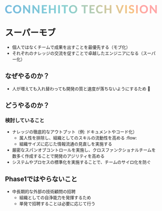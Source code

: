 ![Connehito Tech Vision](../image/txt_tech.png)

# スーパーモブ

* 個人ではなくチームで成果を出すことを最優先する（モブ化）
* それぞれのナレッジの交流を促すことで卓越したエンジニアになる（スーパー化）

## なぜやるのか？

* 人が増えても入れ替わっても開発の質と速度が落ちないようにするため :rocket:

## どうやるのか？

### 検討していること

* ナレッジの徹底的なアウトプット（例: ドキュメントやコード化）
  * 属人性を排除し、組織としてのスキルの流動性を高める :flow:
  * 組織サイズに応じた情報流通の見直しを実施する
* 厳密なスパンオブコントロールを実施し、クロスファンクショナルチームを数多く作成することで開発のアジリティを高める
* システムやプロセスの標準化を実施することで、チームのサイロ化を防ぐ

## Phase1ではやらないこと

* 中長期的な外部の技術顧問の招聘
  * 組織としての自浄能力を発揮するため
  * 単発で招聘することは必要に応じて行う
